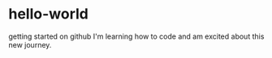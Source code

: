 # hello-world
getting started on github
I'm learning how to code and am excited about this new journey.
